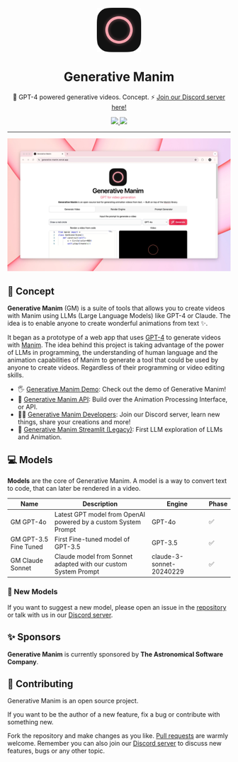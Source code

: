 <p align="center">
  <img
    src=".github/logo.png"
    align="center"
    width="100"
    alt="Generative Manim"
    title="Generative Manim"
  />
  <h1 align="center">Generative Manim</h1>
</p>

<p align="center">
  🎨 GPT-4 powered generative videos. Concept. ⚡️ <a href="https://discord.gg/HkbYEGybGv">Join our Discord server here!</a>
</p>

<p align="center">
  <a href="https://generative-manim.streamlit.app">
    <img src="https://static.streamlit.io/badges/streamlit_badge_black_white.svg" />
  </a>
  <a href="">
    <img src="https://img.shields.io/static/v1?label=OpenAI%20API&message=GPT-4&color=000000&logo=openai&style=flat" />
  </a>
</p>

---

![Preview](./.github/preview.jpg)

## 🚀 Concept

**Generative Manim** (GM) is a suite of tools that allows you to create videos with Manim using LLMs (Large Language Models) like GPT-4 or Claude. The idea is to enable anyone to create wonderful animations from text ✨.

It began as a prototype of a web app that uses [GPT-4](https://openai.com/research/gpt-4) to generate videos with [Manim](https://www.manim.community). The idea behind this project is taking advantage of the power of LLMs in programming, the understanding of human language and the animation capabilities of Manim to generate a tool that could be used by anyone to create videos. Regardless of their programming or video editing skills.

- 🖐️ [Generative Manim Demo](https://generative-manim.vercel.app/): Check out the demo of Generative Manim!
- 🔬 [Generative Manim API](https://github.com/360macky/generative-manim/tree/main/api): Build over the Animation Processing Interface, or API.
- 🧑‍💻 [Generative Manim Developers](https://discord.gg/HkbYEGybGv): Join our Discord server, learn new things, share your creations and more!
- 🍎 [Generative Manim Streamlit (Legacy)](https://github.com/360macky/generative-manim/tree/main/streamlit): First LLM exploration of LLMs and Animation.

## 💻 Models

**Models** are the core of Generative Manim. A model is a way to convert text to code, that can later be rendered in a video.

| Name                  | Description                                                    | Engine                   | Phase |
| --------------------- | -------------------------------------------------------------- | ------------------------ | ----- |
| GM GPT-4o             | Latest GPT model from OpenAI powered by a custom System Prompt | GPT-4o                   | ✅    |
| GM GPT-3.5 Fine Tuned | First Fine-tuned model of GPT-3.5                              | GPT-3.5                  | ✅    |
| GM Claude Sonnet      | Claude model from Sonnet adapted with our custom System Prompt | claude-3-sonnet-20240229 | ✅    |

### 📡 New Models

If you want to suggest a new model, please open an issue in the [repository](https://github.com/360macky/generative-manim/issues) or talk with us in our [Discord server](https://discord.gg/HkbYEGybGv).

## ✨ Sponsors

**Generative Manim** is currently sponsored by **The Astronomical Software Company**.

## 🤲 Contributing

Generative Manim is an open source project.

If you want to be the author of a new feature, fix a bug or contribute with something new.

Fork the repository and make changes as you like. [Pull requests](https://github.com/360macky/generative-manim/pulls) are warmly welcome. Remember you can also join our [Discord server](https://discord.gg/HkbYEGybGv) to discuss new features, bugs or any other topic.
